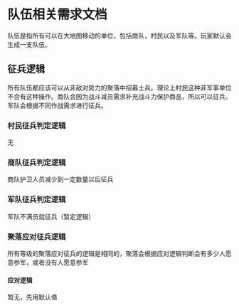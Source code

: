 ﻿# 队伍相关需求文档

队伍是指所有可以在大地图移动的单位，包括商队，村民以及军队等。玩家默认会生成一支队伍。

## 征兵逻辑

所有队伍都应该可以从非敌对势力的聚落中招募士兵。理论上村民这种非军事单位不会有这种操作。商队会因为战斗减员需求补充战斗力保护商品，所以可以征兵。
军队会根据不同作战需求进行征兵。

### 村民征兵判定逻辑

无

### 商队征兵判定逻辑

商队护卫人员减少到一定数量以后征兵

### 军队征兵判定逻辑

军队不满员就征兵（暂定逻辑）

### 聚落应对征兵逻辑

所有等级的聚落应对征兵的逻辑是相同的，聚落会根据应对逻辑判断会有多少人愿意参军，或者没有人愿意参军

#### 应对逻辑

暂无，先用默认值
